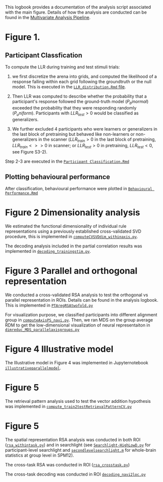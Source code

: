 This logbook provides a documentation of the analysis script associated with the main figure. Details of how the analysis are conducted can be found in the [Multivariate Analysis Pipeline](/scripts/Exp1_fmri/MultivariateAnalysisPipeline.md).

# Figure 1.
## Participant Classfication
To compute the LLR during training and test stimuli trials:

1) we first discretize the arena into grids, and computed the likelihood of a response falling within each grid following the groundtruth or the null model. This is executed in the [``LLR_distribution.Rmd`` file](/scripts/LLR%20Distribution.Rmd).

2) Then LLR was computed to describe whether the probability that a participant's response followed the ground-truth model ($P_binormal$) exceeded the probability that they were responding randomly ($P_uniform$).  Participants with $LLR_{test}>0$ would be classified as generalizers.  
   
3) We further excluded 4 participants who were learners or generalizers in the last block of pretraining but behaved like non-learners or non-generalizers in the scanner ($LLR_{train}>0$ in the last block of pretraining, $LLR_{train}<>>0$ in scanner; or $LLR_{test}>0$ in pretraining,  $LLR_{test}<0$, see Figure S3-2).  

Step 2-3 are executed in the [``Participant Classification.Rmd``](/scripts/Exp1_fmri/ParticipantClassification.Rmd)  

## Plotting behavioural performance
After classification, behavioural performance were plotted in [``Behavioural Performance.Rmd``](/scripts/Exp1_fmri/BehaviouralPerformance.Rmd)


# Figure 2 Dimensionality analysis
We estimated the functional dimensionality of individual rule representations using a previously established cross-validated SVD procedure, this is implemented in [`computeCVSVDdim_withinaxis.py`](/scripts/Exp1_fmri/multivariate/computeCVSVDdim_withinaxis.py).

The decoding analysis included in the partial correlation results was implemented in [`decoding_trainingstim.py`](/scripts/Exp1_fmri/multivariate/decoding_trainingstim.py).

# Figure 3 Parallel and orthogonal representation
We conducted a cross-validated RSA analysis to test the orthogonal vs parallel representation in ROIs. Details can be found in the analysis logbook. This is implemented in [`PTAregRSAtwofold.py`](/scripts/Exp1_fmri/multivariate/PTAregRSAtwofold.py)

For visualization purpose, we classified participants into different alignment group in [`computeAxisPS_navi.py`](/scripts/Exp1_fmri/multivariate/computeAxisPS_navi.py). Then, we ran MDS on the group average RDM to get the low-dimensional visualization of neural representaiton in [`dimreduc_MDS_parallelaxisgroups.py`](/scripts/Exp1_fmri/multivariate/dimreduc_MDS_parallelaxisgroups.py)

# Figure 4 Illustrative model
The Illustrative model in Figure 4 was implemented in Jupyternotebook [`illustrativeparallelmodel`](/scripts/Exp1_fmri/illustrativeparallelmodel.ipynb).

# Figure 5
The retrieval pattern analysis used to test the vector addition hypothesis was implemented in [`compute_train2testRetrievalPatternCV.py`](/scripts/Exp1_fmri/multivariate/compute_train2testRetrievalPatternCV.py)

# Figure 5
The spatial representation RSA analysis was conducted in both ROI ([`rsa_withintask.py`](/scripts/Exp1_fmri/multivariate/rsa_withintask.py)) and in searchlight (see [`Searchlight-HighLowD.py`](/scripts/Exp1_fmri/Searchlight-HighLowD.py) for participant-level searchlight and [`secondlevelsearchlight.m`](/scripts/Exp1_fmri/secondlevelsearchlight.m) for whole-brain statistics at group level in SPM12).

The cross-task RSA was conducted in ROI ([`rsa_crosstask.py`](/scripts/Exp1_fmri/multivariate/rsa_crosstask.py))

The cross-task decoding was conducted in ROI [`decoding_navi2loc.py`](/scripts/Exp1_fmri/multivariate/decoding_navi2loc.py)